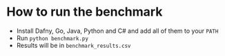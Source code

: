 # How to run the benchmark
- Install Dafny, Go, Java, Python and C\# and add all of them to your `PATH`
- Run `python benchmark.py`
- Results will be in `benchmark_results.csv`
